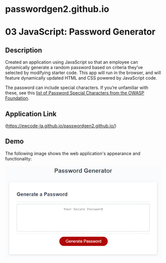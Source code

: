 # passwordgen2.github.io

# 03 JavaScript: Password Generator

## Description

Created an application using JavaScript so that an employee can dynamically generate a random password based on criteria they’ve selected by modifying starter code. This app will run in the browser, and will feature dynamically updated HTML and CSS powered by JavaScript code. 

The password can include special characters. If you’re unfamiliar with these, see this [list of Password Special Characters from the OWASP Foundation](https://www.owasp.org/index.php/Password_special_characters).

## Application Link

(https://ewcode-la.github.io/passwordgen2.github.io/) 

## Demo

The following image shows the web application's appearance and functionality:

![password generator demo](./Assets/03-javascript-homework-demo.png)


